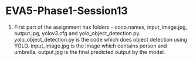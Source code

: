 # EVA5-Phase1-Session13

1. First part of the assignment has folders - coco.names, input_image.jpg, output.jpg, yolov3.cfg and yolo_object_detection.py.
   yolo_object_detection.py is the code which does object detection using YOLO.
   input_image.jpg is the image which contains person and umbrella.
   output.jpg is the final predicted output by the model.
